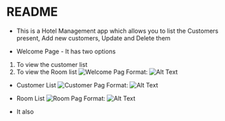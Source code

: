 # README

* This is a Hotel Management app which allows you to list the Customers present, Add new customers, Update and Delete them

- Welcome Page - It has two options
1. To view the customer list
2. To view the Room list
![Welcome Pag](/images/welcome.png)
Format: ![Alt Text](url)

- Customer List
![Customer Pag](/images/customer_list.png)
Format: ![Alt Text](url)

- Room List
![Room Pag](/images/room_list.png)
Format: ![Alt Text](url)
* It also 

